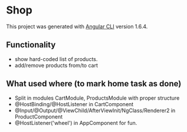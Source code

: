 # Shop

This project was generated with [Angular CLI](https://github.com/angular/angular-cli) version 1.6.4.

## Functionality
- show hard-coded list of products.
- add/remove products from/to cart

## What used where (to mark home task as done)
* Split in modules CartModule, ProductsModule with proper structure
* @HostBinding/@HostListener in CartComponent
* @Input/@Output/@ViewChild/AfterViewInit/NgClass/Renderer2 in ProductComponent
* @HostListener('wheel') in AppComponent for fun.
